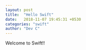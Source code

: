 ```yaml
---
layout: post
title:  "Hello Swift"
date:   2018-11-07 19:45:31 +0530
categories: "swift"
author: "Dev C"
---
```



Welcome to Swift!!